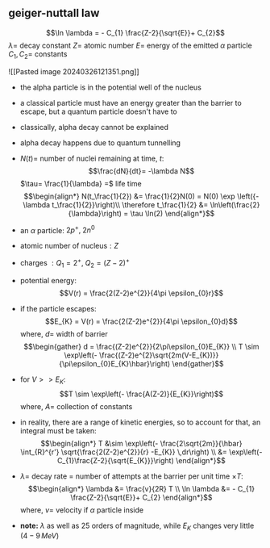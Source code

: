 ## geiger-nuttall law
$$\ln \lambda = - C_{1} \frac{Z-2}{\sqrt{E}}+ C_{2}$$
	$\lambda=$ decay constant
	$Z =$ atomic number
	$E=$ energy of the emitted $\alpha$ particle
	$C_{1}, C_{2}=$ constants

![[Pasted image 20240326121351.png]]

- the alpha particle is in the potential well of the nucleus
- a classical particle must have an energy greater than the barrier to escape, but a quantum particle doesn't have to
- classically, alpha decay cannot be explained
- alpha decay happens due to quantum tunnelling

- $N(t)=$ number of nuclei remaining at time, $t:$ $$\frac{dN}{dt}= -\lambda N$$
	$\tau= \frac{1}{\lambda} =$ life time 
$$\begin{align*}
	N(t_\frac{1}{2}) &= \frac{1}{2}N(0) = N(0) \exp \left({-\lambda t_\frac{1}{2}}\right)\\
	\therefore t_\frac{1}{2} &= \ln\left(\frac{2}{\lambda}\right) = \tau \ln(2)
\end{align*}$$

- an $\alpha$ particle: $2p^{+},\; 2n^{0}$
- atomic number of nucleus$:Z$
- charges $:Q_{1}=2^{+},\; Q_{2} = (Z-2)^{+}$
- potential energy: $$V(r) = \frac{2(Z-2)e^{2}}{4\pi \epsilon_{0}r}$$
- if the particle escapes: $$E_{K} = V(r) = \frac{2(Z-2)e^{2}}{4\pi \epsilon_{0}d}$$
	where, $d=$ width of barrier
$$\begin{gather}
	d = \frac{(Z-2)e^{2}}{2\pi\epsilon_{0}E_{K}} \\
	T \sim \exp\left(- \frac{(Z-2)e^{2}\sqrt{2m(V-E_{K})}}{\pi\epsilon_{0}E_{K}\hbar}\right)
\end{gather}$$
- for $V>>E_{K}:$ $$T \sim \exp\left(- \frac{A(Z-2)}{E_{K}}\right)$$
	where, $A=$ collection of constants

 - in reality, there are a range of kinetic energies, so to account for that, an integral must be taken: $$\begin{align*}
	T &\sim \exp\left(- \frac{2\sqrt{2m}}{\hbar} \int_{R}^{r'} \sqrt{\frac{2(Z-2)e^{2}}{r} -E_{K}} \,dr\right) \\
	&= \exp\left(-C_{1}\frac{Z-2}{\sqrt{E_{K}}}\right)
\end{align*}$$
- $\lambda=$ decay rate = number of attempts at the barrier per unit time $\times T:$ $$\begin{align*}
		\lambda &= \frac{v}{2R} T \\
		\ln \lambda &= - C_{1} \frac{Z-2}{\sqrt{E}}+ C_{2}		
	\end{align*}$$
	where, ${} v=$  velocity if $\alpha$ particle inside
- **note:** $\lambda$ as well as $25$ orders of magnitude, while $E_{K}$ changes very little ($4-9\, MeV$)